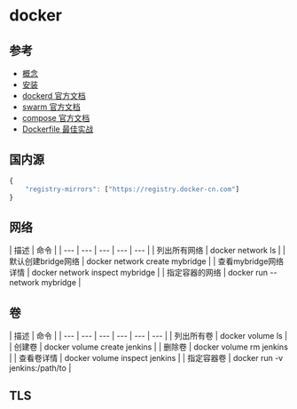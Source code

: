 # docker

## 参考

* [概念](https://docs.docker.com/get-started/)
* [安装](https://docs.docker.com/install/linux/docker-ce/centos/)
* [dockerd 官方文档](https://docs.docker.com/engine/reference/commandline/dockerd/)
* [swarm 官方文档](https://docs.docker.com/engine/swarm/)
* [compose 官方文档](https://docs.docker.com/compose/overview/)
* [Dockerfile 最佳实战](https://docs.docker.com/v17.09/engine/userguide/eng-image/dockerfile_best-practices/)

## 国内源

```javascript
{
    "registry-mirrors": ["https://registry.docker-cn.com"]
}
```

## 网络

| 描述 | 命令 |
| --- | --- | --- | --- | --- |
| 列出所有网络 | docker network ls |
| 默认创建bridge网络 | docker network create mybridge |
| 查看mybridge网络详情 | docker network inspect mybridge |
| 指定容器的网络 | docker run --network mybridge |

## 卷

| 描述 | 命令 |
| --- | --- | --- | --- | --- | --- |
| 列出所有卷 | docker volume ls |
| 创建卷 | docker volume create jenkins |
| 删除卷 | docker volume rm jenkins |
| 查看卷详情 | docker volume inspect jenkins |
| 指定容器卷 | docker run -v jenkins:/path/to |

## TLS

